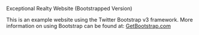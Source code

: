 Exceptional Realty Website (Bootstrapped Version)

This is an example website using the Twitter Bootstrap v3 framework. More information on using Bootstrap can be found at: [GetBootstrap.com](http://getbootstrap.com)
